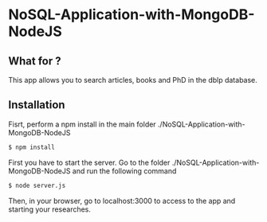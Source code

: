 # NoSQL-Application-with-MongoDB-NodeJS

## What for ?
This app allows you to search articles, books and PhD in the dblp database.


## Installation
Fisrt, perform a npm install in the main folder ./NoSQL-Application-with-MongoDB-NodeJS
```sh
$ npm install
```

First you have to start the server. Go to the folder ./NoSQL-Application-with-MongoDB-NodeJS and run the following command
```sh
$ node server.js
```

Then, in your browser, go to localhost:3000 to access to the app and starting your researches.